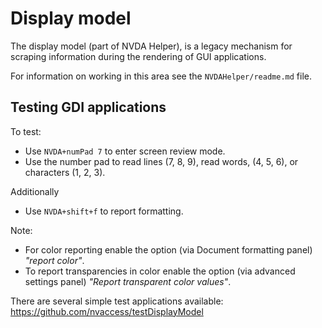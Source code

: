 # Display model

The display model (part of NVDA Helper), is a legacy mechanism for scraping
information during the rendering of GUI applications.

For information on working in this area see the `NVDAHelper/readme.md` file.

## Testing GDI applications
To test:
- Use `NVDA+numPad 7` to enter screen review mode.
- Use the number pad to read lines (7, 8, 9), read words, (4, 5, 6), or characters (1, 2, 3).

Additionally
- Use `NVDA+shift+f` to report formatting.

Note:
- For color reporting enable the option (via Document formatting panel) _"report color"_.
- To report transparencies in color enable the option (via advanced settings panel) _"Report transparent color values"_.

There are several simple test applications available:
https://github.com/nvaccess/testDisplayModel
